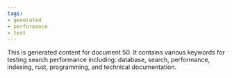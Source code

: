 ```yaml
---
tags:
- generated
- performance
- test
---
```

This is generated content for document 50. It contains various keywords for testing search performance including: database, search, performance, indexing, rust, programming, and technical documentation.